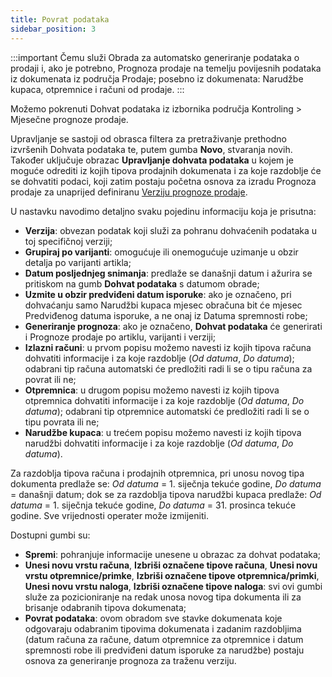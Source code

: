 ```yaml
---
title: Povrat podataka
sidebar_position: 3
---
```


:::important Čemu služi
Obrada za automatsko generiranje podataka o prodaji i, ako je potrebno, Prognoza prodaje na temelju povijesnih podataka iz dokumenata iz područja Prodaje; posebno iz dokumenata: Narudžbe kupaca, otpremnice i računi od prodaje.
:::

Možemo pokrenuti Dohvat podataka iz izbornika područja Kontroling > Mjesečne prognoze prodaje.

Upravljanje se sastoji od obrasca filtera za pretraživanje prethodno izvršenih Dohvata podataka te, putem gumba **Novo**, stvaranja novih. Također uključuje obrazac **Upravljanje dohvata podataka** u kojem je moguće odrediti iz kojih tipova prodajnih dokumenata i za koje razdoblje će se dohvatiti podaci, koji zatim postaju početna osnova za izradu Prognoza prodaje za unaprijed definiranu [Verziju prognoze prodaje](/docs/configurations/tables/controlling/forecast/pv-versions).

U nastavku navodimo detaljno svaku pojedinu informaciju koja je prisutna:

- **Verzija**: obvezan podatak koji služi za pohranu dohvaćenih podataka u toj specifičnoj verziji;
- **Grupiraj po varijanti**: omogućuje ili onemogućuje uzimanje u obzir detalja po varijanti artikla;
- **Datum posljednjeg snimanja**: predlaže se današnji datum i ažurira se pritiskom na gumb **Dohvat podataka** s datumom obrade;
- **Uzmite u obzir predviđeni datum isporuke**: ako je označeno, pri dohvaćanju samo Narudžbi kupaca mjesec obračuna bit će mjesec Predviđenog datuma isporuke, a ne onaj iz Datuma spremnosti robe;
- **Generiranje prognoza**: ako je označeno, **Dohvat podataka** će generirati i Prognoze prodaje po artiklu, varijanti i verziji;
- **Izlazni računi**: u prvom popisu možemo navesti iz kojih tipova računa dohvatiti informacije i za koje razdoblje (*Od datuma*, *Do datuma*); odabrani tip računa automatski će predložiti radi li se o tipu računa za povrat ili ne;
- **Otpremnica**: u drugom popisu možemo navesti iz kojih tipova otpremnica dohvatiti informacije i za koje razdoblje (*Od datuma*, *Do datuma*); odabrani tip otpremnice automatski će predložiti radi li se o tipu povrata ili ne;
- **Narudžbe kupaca**: u trećem popisu možemo navesti iz kojih tipova narudžbi dohvatiti informacije i za koje razdoblje (*Od datuma*, *Do datuma*).

Za razdoblja tipova računa i prodajnih otpremnica, pri unosu novog tipa dokumenta predlaže se: *Od datuma* = 1. siječnja tekuće godine, *Do datuma* = današnji datum; dok se za razdoblja tipova narudžbi kupaca predlaže: *Od datuma* = 1. siječnja tekuće godine, *Do datuma* = 31. prosinca tekuće godine. Sve vrijednosti operater može izmijeniti.

Dostupni gumbi su:

- **Spremi**: pohranjuje informacije unesene u obrazac za dohvat podataka;
- **Unesi novu vrstu računa**, **Izbriši označene tipove računa**, **Unesi novu vrstu otpremnice/primke**, **Izbriši označene tipove otpremnica/primki**, **Unesi novu vrstu naloga**, **Izbriši označene tipove naloga**: svi ovi gumbi služe za pozicioniranje na redak unosa novog tipa dokumenta ili za brisanje odabranih tipova dokumenata;
- **Povrat podataka**: ovom obradom sve stavke dokumenata koje odgovaraju odabranim tipovima dokumenata i zadanim razdobljima (datum računa za račune, datum otpremnice za otpremnice i datum spremnosti robe ili predviđeni datum isporuke za narudžbe) postaju osnova za generiranje prognoza za traženu verziju.
